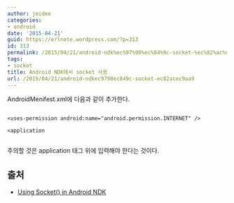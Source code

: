 ```yaml
---
author: jeidee
categories:
- android
date: '2015-04-21'
guid: https://erlnote.wordpress.com/?p=313
id: 313
permalink: /2015/04/21/android-ndk%ec%97%90%ec%84%9c-socket-%ec%82%ac%ec%9a%a9/
tags:
- socket
title: Android NDK에서 socket 사용
url: /2015/04/21/android-ndkec9790ec849c-socket-ec82acec9aa9
---
```


AndroidMenifest.xml에 다음과 같이 추가한다.

```
      
<uses-permission android:name="android.permission.INTERNET" />
      
<application
  
```

주의할 것은 application 태그 위에 입력해야 한다는 것이다.

## 출처

  * [Using Socket() in Android NDK](http://stackoverflow.com/questions/6033581/using-socket-in-android-ndk)
